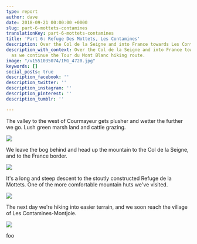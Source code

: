 ```yaml
---
type: report
author: dave
date: 2018-09-21 00:00:00 +0000
slug: part-6-mottets-contamines
translationKey: part-6-mottets-contamines
title: 'Part 6: Refuge Des Mottets, Les Contamines'
description: Over the Col de la Seigne and into France towards Les Contamines.
description_with_context: Over the Col de la Seigne and into France towards Les Contamines,
  as we continue the Tour du Mont Blanc hiking route.
image: "/v1551035074/IMG_4720.jpg"
keywords: []
social_posts: true
description_facebook: ''
description_twitter: ''
description_instagram: ''
description_pinterest: ''
description_tumblr: ''

---
```

The valley to the west of Courmayeur gets plusher and wetter the further we go. Lush green marsh land and cattle grazing.

![](https://res.cloudinary.com/wildernessprime/image/upload/w_800,dpr_auto/v1551035074/IMG_4720.jpg)

We leave the bog behind and head up the mountain to the Col de la Seigne, and to the France border.

![](https://res.cloudinary.com/wildernessprime/image/upload/w_800,dpr_auto/v1551035271/IMG_4729.jpg)

It's a long and steep descent to the stoutly constructed Refuge de la Mottets. One of the more comfortable mountain huts we've visited.

![](https://res.cloudinary.com/wildernessprime/image/upload/w_800,dpr_auto/v1551035465/IMG_4738.jpg)

The next day we're hiking into easier terrain, and we soon reach the village of Les Contamines-Montjoie.

![](https://res.cloudinary.com/wildernessprime/image/upload/w_800,dpr_auto/v1551035565/IMG_4732%20%281%29.jpg)

foo
